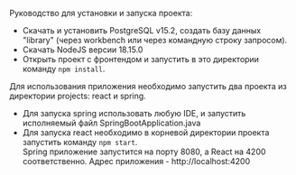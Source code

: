 Руководство для установки и запуска проекта: 

- Скачать и установить PostgreSQL v15.2, создать базу данных "library" (через workbench или через командную строку запросом).
- Скачать NodeJS версии 18.15.0
- Открыть проект с фронтендом и запустить в это директории команду `npm install`.

Для использования приложения необходимо запустить два проекта из директории projects: react и spring. 
- Для запуска spring использовать любую IDE, и запустить исполняемый файл SpringBootApplication.java
- Для запуска react необходимо в корневой директории проекта запустить команду `npm start`.\
Spring приложение запустится на порту 8080, а React на 4200 соответственно. 
Адрес приложения - http://localhost:4200
